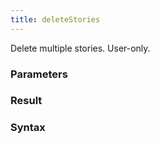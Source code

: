 ```yaml
---
title: deleteStories
---
```


Delete multiple stories. User-only.


### Parameters 



### Result 



### Syntax





